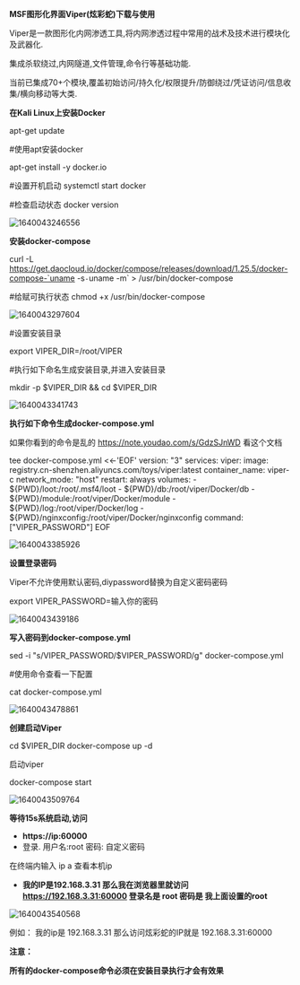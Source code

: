 **MSF图形化界面Viper(炫彩蛇)下载与使用**

Viper是一款图形化内网渗透工具,将内网渗透过程中常用的战术及技术进行模块化及武器化.

集成杀软绕过,内网隧道,文件管理,命令行等基础功能.

当前已集成70+个模块,覆盖初始访问/持久化/权限提升/防御绕过/凭证访问/信息收集/横向移动等大类.

**在Kali Linux上安装Docker**

 apt-get update

 #使用apt安装docker 

apt-get install -y docker.io 

#设置开机启动 systemctl start docker

 #检查启动状态 docker version              

![1640043246556](MSF图形界面Viper.assets/1640043246556.png)

 **安装docker-compose**

curl -L https://get.daocloud.io/docker/compose/releases/download/1.25.5/docker-compose-`uname -s`-`uname -m` > /usr/bin/docker-compose

 #给赋可执行状态 chmod +x /usr/bin/docker-compose              

![1640043297604](MSF图形界面Viper.assets/1640043297604.png)

 \#设置安装目录

 export VIPER_DIR=/root/VIPER

 #执行如下命名生成安装目录,并进入安装目录 

mkdir -p $VIPER_DIR && cd $VIPER_DIR              

![1640043341743](MSF图形界面Viper.assets/1640043341743.png)

**执行如下命令生成docker-compose.yml**

如果你看到的命令是乱的  https://note.youdao.com/s/GdzSJnWD  看这个文档

 tee docker-compose.yml <<-'EOF' version: "3" services:  viper:    image: registry.cn-shenzhen.aliyuncs.com/toys/viper:latest    container_name: viper-c    network_mode: "host"    restart: always    volumes:      - ${PWD}/loot:/root/.msf4/loot      - ${PWD}/db:/root/viper/Docker/db      - ${PWD}/module:/root/viper/Docker/module      - ${PWD}/log:/root/viper/Docker/log      - ${PWD}/nginxconfig:/root/viper/Docker/nginxconfig    command: ["VIPER_PASSWORD"] EOF              

![1640043385926](MSF图形界面Viper.assets/1640043385926.png)

**设置登录密码**

Viper不允许使用默认密码,diypassword替换为自定义密码密码

  export VIPER_PASSWORD=输入你的密码              

![1640043439186](MSF图形界面Viper.assets/1640043439186.png)

**写入密码到docker-compose.yml**

sed -i "s/VIPER_PASSWORD/$VIPER_PASSWORD/g" docker-compose.yml

#使用命令查看一下配置 

cat docker-compose.yml                

![1640043478861](MSF图形界面Viper.assets/1640043478861.png)



**创建启动Viper**

cd $VIPER_DIR docker-compose up -d 

启动viper

 docker-compose start                

![1640043509764](MSF图形界面Viper.assets/1640043509764.png)

**等待15s系统启动,访问** 

- **https://ip:60000**
-  登录. 用户名:root 密码: 自定义密码

在终端内输入  ip a 查看本机ip

- **我的IP是192.168.3.31  那么我在浏览器里就访问  https://192.168.3.31:60000  登录名是  root  密码是  我上面设置的root** 

![1640043540568](MSF图形界面Viper.assets/1640043540568.png)



例如： 我的ip是 192.168.3.31  那么访问炫彩蛇的IP就是 192.168.3.31:60000



**注意：**

**所有的docker-compose命令必须在安装目录执行才会有效果**

